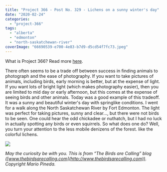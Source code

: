 ```yaml
---
title: "Project 366 - Post No. 329 - Lichens on a sunny winter's day"
date: "2020-02-24"
categories: 
  - "project-366"
tags: 
  - "alberta"
  - "edmonton"
  - "north-saskatchewan-river"
coverImage: "66690539-e700-4e83-b7d9-d5cd54f7fc73.jpeg"
---
```


What is Project 366? Read more [here](https://thebirdsarecalling.com/2019/03/29/project-366/).

There often seems to be a trade off between success in finding animals to photograph and the ease of photography. If you want to take pictures of animals, including birds, early morning is better, but at the expense of light. If you want lots of bright light (which makes photography easier), then you are limited to mid day or early afternoon, but this comes at the expense of seeing birds and other animals. Today was a good example of this tradeoff. It was a sunny and beautiful winter's day with springlike conditions. I went for a walk along the North Saskatchewan River by Fort Edmonton. The light was perfect for taking pictures, sunny and clear..., but there were not birds to be seen. One could hear the odd chickadee or nuthatch, but I had no luck in actually spotting any birds or even squirrels. So what does one do? Well, you turn your attention to the less mobile denizens of the forest. like the colorful lichens.

![](https://thebirdsarecallingandimustgo.files.wordpress.com/2020/02/66690539-e700-4e83-b7d9-d5cd54f7fc73.jpeg?w=1024)

_May the curiosity be with you. This is from “The Birds are Calling” blog ([www.thebirdsarecalling.com](http://www.thebirdsarecalling.com)). Copyright Mario Pineda._
